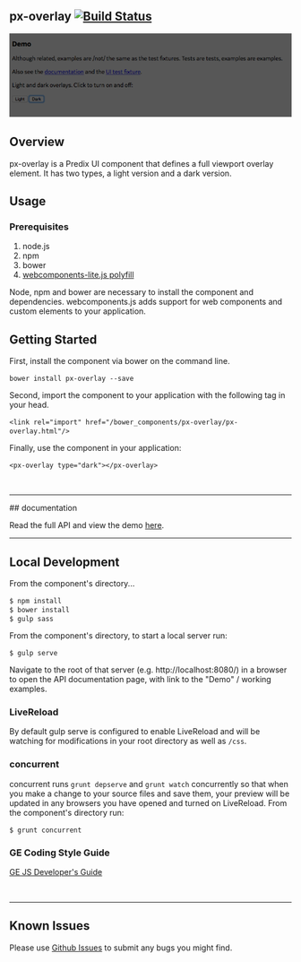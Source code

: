 px-overlay [![Build Status](https://travis-ci.org/PredixDev/px-overlay.svg?branch=master)](https://travis-ci.org/PredixDev/px-overlay)
-----------------------------------------------

[![px-overlay demo](px-overlay.png?raw=true)](https://predixdev.github.io/px-overlay)

## Overview

px-overlay is a Predix UI component that defines a full viewport overlay element. It has two types, a light version and a dark version.

## Usage

### Prerequisites
1. node.js
2. npm
3. bower
4. [webcomponents-lite.js polyfill](https://github.com/webcomponents/webcomponentsjs)

Node, npm and bower are necessary to install the component and dependencies. webcomponents.js adds support for web components and custom elements to your application.

## Getting Started

First, install the component via bower on the command line.

```
bower install px-overlay --save
```

Second, import the component to your application with the following tag in your head.

```
<link rel="import" href="/bower_components/px-overlay/px-overlay.html"/>
```

Finally, use the component in your application:

```
<px-overlay type="dark"></px-overlay>
```

<br />
<hr />
## documentation

Read the full API and view the demo [here](https://predixdev.github.io/px-overlay).
<br />
<hr />


## Local Development

From the component's directory...

```
$ npm install
$ bower install
$ gulp sass
```

From the component's directory, to start a local server run:

```
$ gulp serve
```

Navigate to the root of that server (e.g. http://localhost:8080/) in a browser to open the API documentation page, with link to the "Demo" / working examples.

### LiveReload

By default gulp serve is configured to enable LiveReload and will be watching for modifications in your root directory as well as `/css`.




### concurrent
concurrent runs `grunt depserve` and `grunt watch` concurrently so that when you make a change to your source files and save them, your preview will be updated in any browsers you have opened and turned on LiveReload.
From the component's directory run:

```
$ grunt concurrent
```

### GE Coding Style Guide
[GE JS Developer's Guide](https://github.com/GeneralElectric/javascript)

<br />
<hr />

## Known Issues

Please use [Github Issues](https://github.com/PredixDev/px-overlay/issues) to submit any bugs you might find.
